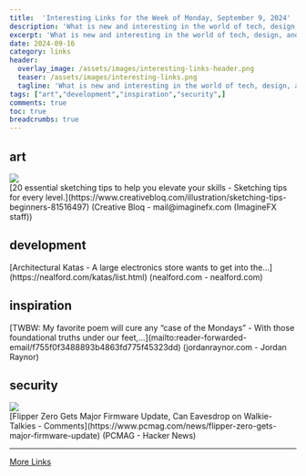 ```yaml
---
title:  'Interesting Links for the Week of Monday, September 9, 2024'
description: 'What is new and interesting in the world of tech, design, and leadership?'
excerpt: 'What is new and interesting in the world of tech, design, and leadership?'
date: 2024-09-16
category: links
header:
  overlay_image: /assets/images/interesting-links-header.png
  teaser: /assets/images/interesting-links.png
  tagline: 'What is new and interesting in the world of tech, design, and leadership?'
tags: ["art","development","inspiration","security",]
comments: true
toc: true
breadcrumbs: true
---
```


## art
<div class="link-content"><img src='https://cdn.mos.cms.futurecdn.net/vYoqXRARWVHM2pXqi6zs2D.jpg' class="link-image"/>
<div class="link-text" markdown="1">
  [20 essential sketching tips to help you elevate your skills - Sketching tips for every level.](https://www.creativebloq.com/illustration/sketching-tips-beginners-81516497) (Creative Bloq - mail@imaginefx.com (ImagineFX staff))
</div>
</div>

## development
<div class="link-content"><div class="link-text" markdown="1">
  [Architectural Katas - A large electronics store wants to get into the...](https://nealford.com/katas/list.html) (nealford.com - nealford.com)
</div>
</div>

## inspiration
<div class="link-content"><div class="link-text" markdown="1">
  [TWBW: My favorite poem will cure any “case of the Mondays” - With those foundational truths under our feet,...](mailto:reader-forwarded-email/f755f0f3488893b4863fd775f45323dd) (jordanraynor.com - Jordan Raynor)
</div>
</div>

## security
<div class="link-content"><img src='https://news.ycombinator.com/favicon.ico' class="link-image"/>
<div class="link-text" markdown="1">
  [Flipper Zero Gets Major Firmware Update, Can Eavesdrop on Walkie-Talkies - Comments](https://www.pcmag.com/news/flipper-zero-gets-major-firmware-update) (PCMAG - Hacker News)
</div>
</div>


---
[More Links](/links)
